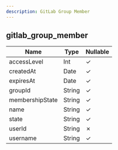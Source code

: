 ```yaml
---
description: GitLab Group Member
---
```

gitlab_group_member
-------------------

| **Name**        | **Type** | **Nullable** |
| --------------- | -------- | ------------ |
| accessLevel     | Int      | &check;      |
| createdAt       | Date     | &check;      |
| expiresAt       | Date     | &check;      |
| groupId         | String   | &check;      |
| membershipState | String   | &check;      |
| name            | String   | &check;      |
| state           | String   | &check;      |
| userId          | String   | &cross;      |
| username        | String   | &check;      |
